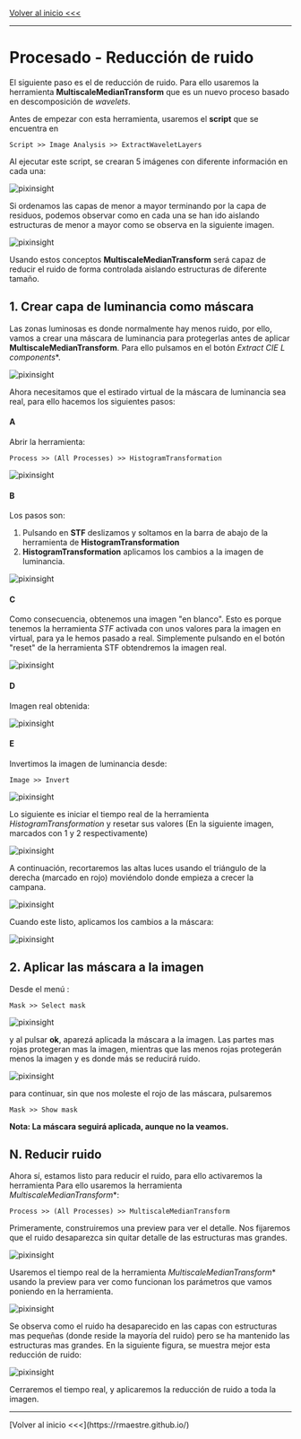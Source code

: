 
[Volver al inicio <<<](https://rmaestre.github.io/)

<hr>

# Procesado - Reducción de ruido

El siguiente paso es el de reducción de ruido. Para ello usaremos la herramienta **MultiscaleMedianTransform** que es un nuevo proceso basado en descomposición de *wavelets*. 

Antes de empezar con esta herramienta, usaremos el **script** que se encuentra en 

```
Script >> Image Analysis >> ExtractWaveletLayers
```

Al ejecutar este script, se crearan 5 imágenes con diferente información en cada una:

![pixinsight](img/pixinsight/extract_wavelets.jpg)

Si ordenamos las capas de menor a mayor terminando por la capa de residuos, podemos observar como en cada una se han ido aislando estructuras de menor a mayor como se observa en la siguiente imagen. 

![pixinsight](img/pixinsight/extract_wavelets_order.jpg)

Usando estos conceptos **MultiscaleMedianTransform** será capaz de reducir el ruido de forma controlada aislando estructuras de diferente tamaño.


## 1. Crear capa de luminancia como máscara

Las zonas luminosas es donde normalmente hay menos ruido, por ello, vamos a crear una máscara de luminancia para protegerlas antes de aplicar **MultiscaleMedianTransform**. Para ello pulsamos en el botón **Extract CIE L* components**.

![pixinsight](img/pixinsight/mm_luminancia.jpg)

Ahora necesitamos que el estirado virtual de la máscara de luminancia sea real, para ello hacemos los siguientes pasos:

#### A

Abrir la herramienta:

```
Process >> (All Processes) >> HistogramTransformation
```

![pixinsight](img/pixinsight/mm_estirado_virtual_paso1.jpg)


#### B

Los pasos son:

1) Pulsando en **STF** deslizamos y soltamos en la barra de abajo de la herramienta de **HistogramTransformation**
2) **HistogramTransformation** aplicamos los cambios a la imagen de luminancia. 

![pixinsight](img/pixinsight/mm_estirado_virtual_paso2.jpg)


#### C

Como consecuencia, obtenemos una imagen "en blanco". Esto es porque tenemos la herramienta *STF* activada con unos valores para la imagen en virtual, para ya le hemos pasado a real. Simplemente pulsando en el botón "reset" de la herramienta STF obtendremos la imagen real.

![pixinsight](img/pixinsight/mm_estirado_virtual_paso3.jpg)


#### D

Imagen real obtenida:

![pixinsight](img/pixinsight/mm_estirado_virtual_paso4.jpg)


#### E

Invertimos la imagen de luminancia desde:

```
Image >> Invert
```

![pixinsight](img/pixinsight/mm_estirado_virtual_paso5.jpg)


Lo siguiente es iniciar el tiempo real de la herramienta *HistogramTransformation* y resetar sus valores (En la siguiente imagen, marcados con 1 y 2 respectivamente)

![pixinsight](img/pixinsight/mm_estirado_virtual_paso6.jpg)

A continuación, recortaremos las altas luces usando el triángulo de la derecha (marcado en rojo) moviéndolo donde empieza a crecer la campana.

![pixinsight](img/pixinsight/mm_estirado_virtual_paso7.jpg)

Cuando este listo, aplicamos los cambios a la máscara:

![pixinsight](img/pixinsight/mm_estirado_virtual_paso8.jpg)


## 2. Aplicar las máscara a la imagen


Desde el menú :

```
Mask >> Select mask
```

![pixinsight](img/pixinsight/mm_aplicar_mask.jpg)

y al pulsar **ok**, aparezá aplicada la máscara a la imagen. Las partes mas rojas protegeran mas la imagen, mientras que las menos rojas protegerán menos la imagen y es donde más se reducirá ruido.


![pixinsight](img/pixinsight/mm_aplicar_mask_2.jpg)

para continuar, sin que nos moleste el rojo de las máscara, pulsaremos 

```
Mask >> Show mask
```

**Nota: La máscara seguirá aplicada, aunque no la veamos.**



## N. Reducir ruido

Ahora sí, estamos listo para reducir el ruido, para ello activaremos la herramienta 
Para ello usaremos la herramienta *MultiscaleMedianTransform**:

```
Process >> (All Processes) >> MultiscaleMedianTransform
```

Primeramente, construiremos una preview para ver el detalle. Nos fijaremos que el ruido desaparezca sin quitar detalle de las estructuras mas grandes.

![pixinsight](img/pixinsight/mm_comparativa_preview.jpg)

Usaremos el tiempo real de la herramienta *MultiscaleMedianTransform** usando la preview para ver como funcionan los parámetros que vamos poniendo en la herramienta.


![pixinsight](img/pixinsight/mm_comparativa.jpg)

Se observa como el ruido ha desaparecido en las capas con estructuras mas pequeñas (donde reside la mayoría del ruido) pero se ha mantenido las estructuras mas grandes. En la siguiente figura, se muestra mejor esta reducción de ruido:

![pixinsight](img/pixinsight/mm_comparativa_detail.jpg)

Cerraremos el tiempo real, y aplicaremos la reducción de ruido a toda la imagen.

<hr>
[Volver al inicio <<<](https://rmaestre.github.io/)



